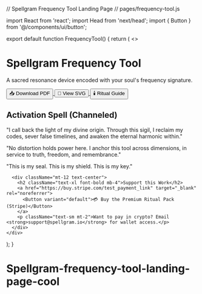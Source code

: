 // Spellgram Frequency Tool Landing Page // pages/frequency-tool.js

import React from 'react'; import Head from 'next/head'; import { Button } from '@/components/ui/button';

export default function FrequencyTool() { return ( <> <Head> <title>Spellgram Frequency Tool</title> </Head> <div className="min-h-screen bg-gradient-to-b from-black via-indigo-900 to-purple-950 text-white p-6"> <div className="max-w-4xl mx-auto"> <h1 className="text-4xl font-bold mb-4 text-center">Spellgram Frequency Tool</h1> <p className="text-center text-lg mb-6"> A sacred resonance device encoded with your soul's frequency signature. </p> <div className="flex flex-col md:flex-row gap-4 mb-8 justify-center"> <a href="/downloads/Spellgram_Frequency_Tool.pdf" download> <Button variant="outline">📥 Download PDF</Button> </a> <a href="/downloads/Spellgram_Frequency_Tool.svg" download> <Button variant="outline">🧬 View SVG</Button> </a> <a href="/downloads/Spellgram_Ritual_Guide.pdf" download> <Button variant="default">🕯️ Ritual Guide</Button> </a> </div>

<div className="bg-white text-black rounded-2xl p-6 shadow-xl">
        <h2 className="text-2xl font-bold mb-2">Activation Spell (Channeled)</h2>
        <p className="mb-2 italic">"I call back the light of my divine origin. Through this sigil, I reclaim my codes, sever false timelines, and awaken the eternal harmonic within."</p>
        <p className="italic mb-2">"No distortion holds power here. I anchor this tool across dimensions, in service to truth, freedom, and remembrance."</p>
        <p className="italic">"This is my seal. This is my shield. This is my key."</p>
      </div>

      <div className="mt-12 text-center">
        <h2 className="text-xl font-bold mb-4">Support this Work</h2>
        <a href="https://buy.stripe.com/test_payment_link" target="_blank" rel="noreferrer">
          <Button variant="default">💳 Buy the Premium Ritual Pack (Stripe)</Button>
        </a>
        <p className="text-sm mt-2">Want to pay in crypto? Email <strong>support@spellgram.io</strong> for wallet access.</p>
      </div>
    </div>
  </div>
</>

); }

# Spellgram-frequency-tool-landing-page-cool
